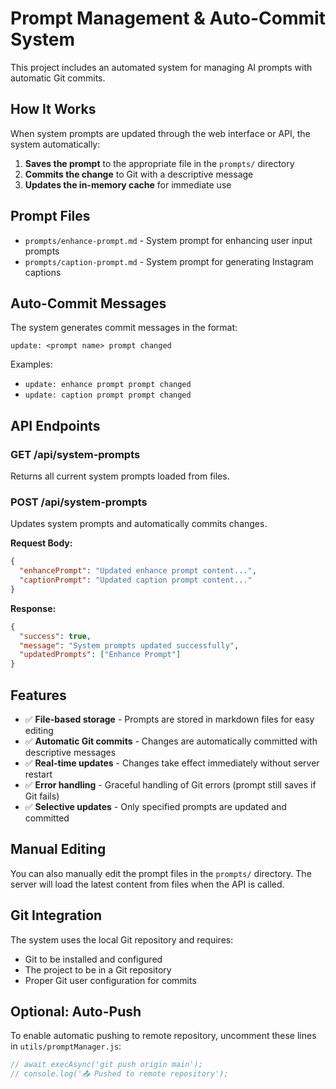 # Prompt Management & Auto-Commit System

This project includes an automated system for managing AI prompts with automatic Git commits.

## How It Works

When system prompts are updated through the web interface or API, the system automatically:

1. **Saves the prompt** to the appropriate file in the `prompts/` directory
2. **Commits the change** to Git with a descriptive message
3. **Updates the in-memory cache** for immediate use

## Prompt Files

- `prompts/enhance-prompt.md` - System prompt for enhancing user input prompts
- `prompts/caption-prompt.md` - System prompt for generating Instagram captions

## Auto-Commit Messages

The system generates commit messages in the format:
```
update: <prompt name> prompt changed
```

Examples:
- `update: enhance prompt prompt changed`
- `update: caption prompt prompt changed`

## API Endpoints

### GET /api/system-prompts
Returns all current system prompts loaded from files.

### POST /api/system-prompts
Updates system prompts and automatically commits changes.

**Request Body:**
```json
{
  "enhancePrompt": "Updated enhance prompt content...",
  "captionPrompt": "Updated caption prompt content..."
}
```

**Response:**
```json
{
  "success": true,
  "message": "System prompts updated successfully",
  "updatedPrompts": ["Enhance Prompt"]
}
```

## Features

- ✅ **File-based storage** - Prompts are stored in markdown files for easy editing
- ✅ **Automatic Git commits** - Changes are automatically committed with descriptive messages
- ✅ **Real-time updates** - Changes take effect immediately without server restart
- ✅ **Error handling** - Graceful handling of Git errors (prompt still saves if Git fails)
- ✅ **Selective updates** - Only specified prompts are updated and committed

## Manual Editing

You can also manually edit the prompt files in the `prompts/` directory. The server will load the latest content from files when the API is called.

## Git Integration

The system uses the local Git repository and requires:
- Git to be installed and configured
- The project to be in a Git repository
- Proper Git user configuration for commits

## Optional: Auto-Push

To enable automatic pushing to remote repository, uncomment these lines in `utils/promptManager.js`:
```javascript
// await execAsync('git push origin main');
// console.log('📤 Pushed to remote repository');
```